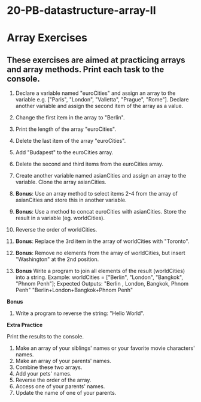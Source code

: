 # 20-PB-datastructure-array-II

# Array Exercises 
## These exercises are aimed at practicing arrays and array methods. Print each task to the console.

1. Declare a variable named "euroCities" and assign an array to the variable e.g. ["Paris", "London", "Valletta", "Prague", "Rome"]. Declare another variable and assign the second item of the array as a value.

2. Change the first item in the array to "Berlin".

3. Print the length of the array "euroCities".

4. Delete the last item of the array "euroCities".

5. Add "Budapest" to the euroCities array. 

6. Delete the second and third items from the euroCities array. 

7. Create another variable named asianCities and assign an array to the variable. Clone the array asianCities.

8. **Bonus**: Use an array method to select items 2-4 from the array of asianCities and store this in another variable.

9. **Bonus**: Use a method to concat euroCities with asianCities. Store the result in a variable (eg. worldCities).

10. Reverse the order of worldCities.

11. **Bonus**: Replace the 3rd item in the array of worldCities with "Toronto".

12. **Bonus**: Remove no elements from the array of worldCities, but insert "Washington" at the 2nd position.

13. **Bonus** Write a program to join all elements of the result (worldCities) into a string.
    Example: worldCities = ["Berlin", "London", "Bangkok", "Phnom Penh"];
    Expected Outputs:
    "Berlin , London, Bangkok, Phnom Penh"
    "Berlin+London+Bangkok+Phnom Penh"

**Bonus**

1. Write a program to reverse the string: "Hello World".

**Extra Practice**

Print the results to the console.

1. Make an array of your siblings' names or your favorite movie characters' names.
2. Make an array of your parents' names.
3. Combine these two arrays.
4. Add your pets' names.
5. Reverse the order of the array.
6. Access one of your parents' names.
7. Update the name of one of your parents.